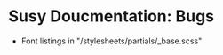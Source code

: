 Susy Doucmentation: Bugs
=====================

* Font listings in "/stylesheets/partials/_base.scss"
